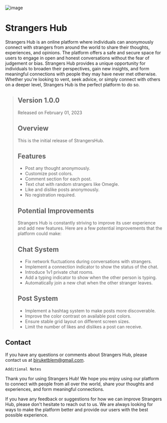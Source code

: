 ![image](https://user-images.githubusercontent.com/57604289/224777489-006af60b-af45-45bf-a769-aa3064731c4f.png) 
# Strangers Hub

Strangers Hub is an online platform where individuals can anonymously connect with strangers from around the world to share their thoughts, experiences, and opinions. The platform offers a safe and secure space for users to engage in open and honest conversations without the fear of judgement or bias. Strangers Hub provides a unique opportunity for individuals to broaden their perspectives, gain new insights, and form meaningful connections with people they may have never met otherwise. Whether you're looking to vent, seek advice, or simply connect with others on a deeper level, Strangers Hub is the perfect platform to do so.

> ## Version 1.0.0
>
> Released on February 01, 2023
>
> ## Overview
> 
> This is the initial release of StrangersHub.
>
> ## Features
>
>    - Post any thought anonymously.
>    - Customize post colors.
>    - Comment section for each post.
>    - Text chat with random strangers like Omegle.
>    - Like and dislike posts anonymously.
>    - No registration required.
>
> ## Potential Improvements
> 
> Strangers Hub is constantly striving to improve its user experience and add new features. Here are a few potential improvements that the platform could make:
>   
> ## Chat System
> 
>    - Fix network fluctuations during conversations with strangers.
>    - Implement a connection indicator to show the status of the chat.
>    - Introduce 1v1 private chat rooms.
>    - Add a typing indicator to show when the other person is typing.
>    - Automatically join a new chat when the other stranger leaves.
>    
> ## Post System
>    - Implement a hashtag system to make posts more discoverable.
>    - Improve the color contrast on available post colors.
>    - Ensure stable grid layout on different screen sizes.
>    - Limit the number of likes and dislikes a post can receive.
>    


## Contact

If you have any questions or comments about Strangers Hub, please contact us at biruketblem@gmail.com.


```Additional Notes```

Thank you for using Strangers Hub! We hope you enjoy using our platform to connect with people from all over the world, share your thoughts and experiences, and form meaningful connections.

If you have any feedback or suggestions for how we can improve Strangers Hub, please don't hesitate to reach out to us. We are always looking for ways to make the platform better and provide our users with the best possible experience.
